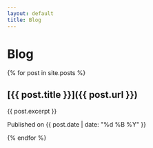 ```yaml
---
layout: default
title: Blog
---
```


# Blog

{% for post in site.posts %}
  ## [{{ post.title }}]({{ post.url }})
  
  {{ post.excerpt }}
  
  Published on {{ post.date | date: "%d %B %Y" }}
  
{% endfor %}
